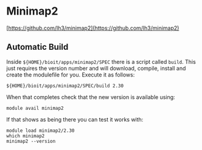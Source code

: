 # Minimap2

[https://github.com/lh3/minimap2](https://github.com/lh3/minimap2)

## Automatic Build

Inside `${HOME}/bioit/apps/minimap2/SPEC` there is a script called `build`. This just requires the version number and will download, compile, install and create the modulefile for you. Execute it as follows:

    ${HOME}/bioit/apps/minimap2/SPEC/build 2.30

When that completes check that the new version is available using:

    module avail minimap2

If that shows as being there you can test it works with:

    module load minimap2/2.30
    which minimap2
    minimap2 --version
